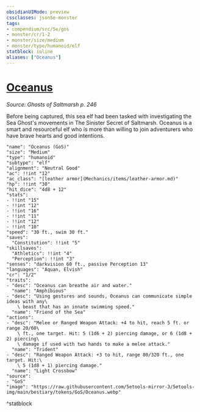 ```yaml
---
obsidianUIMode: preview
cssclasses: json5e-monster
tags:
- compendium/src/5e/gos
- monster/cr/1-2
- monster/size/medium
- monster/type/humanoid/elf
statblock: inline
aliases: ["Oceanus"]
---
```

# [Oceanus](Mechanics\bestiary\npc/oceanus-gos.md)
*Source: Ghosts of Saltmarsh p. 246*  

Before being captured, this sea elf had been tasked with investigating the Sea Ghost's movements in The Sinister Secret of Saltmarsh. Oceanus is a smart and resourceful elf who is more than willing to join adventurers who have brave hearts and good intentions.

```statblock
"name": "Oceanus (GoS)"
"size": "Medium"
"type": "humanoid"
"subtype": "elf"
"alignment": "Neutral Good"
"ac": !!int "12"
"ac_class": "[leather armor](Mechanics/items/leather-armor.md)"
"hp": !!int "30"
"hit_dice": "4d8 + 12"
"stats":
- !!int "15"
- !!int "12"
- !!int "16"
- !!int "11"
- !!int "12"
- !!int "10"
"speed": "30 ft., swim 30 ft."
"saves":
  "Constitution": !!int "5"
"skillsaves":
  "Athletics": !!int "4"
  "Perception": !!int "3"
"senses": "darkvision 60 ft., passive Perception 13"
"languages": "Aquan, Elvish"
"cr": "1/2"
"traits":
- "desc": "Oceanus can breathe air and water."
  "name": "Amphibious"
- "desc": "Using gestures and sounds, Oceanus can communicate simple ideas with any\
    \ beast that has an innate swimming speed."
  "name": "Friend of the Sea"
"actions":
- "desc": "Melee or Ranged Weapon Attack: +4 to hit, reach 5 ft. or range 20/60\
    \ ft., one target. Hit: 5 (1d6 + 2) piercing damage, or 6 (1d8 + 2) piercing\
    \ damage if used with two hands to make a melee attack."
  "name": "Trident"
- "desc": "Ranged Weapon Attack: +3 to hit, range 80/320 ft., one target. Hit:\
    \ 5 (1d8 + 1) piercing damage."
  "name": "Light Crossbow"
"source":
- "GoS"
"image": "https://raw.githubusercontent.com/5etools-mirror-3/5etools-img/main/bestiary/tokens/GoS/Oceanus.webp"
```
^statblock